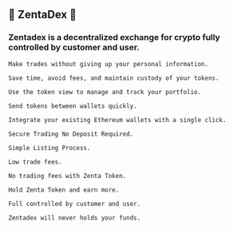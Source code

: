 ## 🚀 ZentaDex 🚀


### Zentadex is a decentralized exchange for crypto fully controlled by customer and user.



````
Make trades without giving up your personal information.

Save time, avoid fees, and maintain custody of your tokens.

Use the token view to manage and track your portfolio.

Send tokens between wallets quickly.

Integrate your existing Ethereum wallets with a single click.

Secure Trading No Deposit Required.

Simple Listing Process.

Low trade fees.

No trading fees with Zenta Token.

Hold Zenta Token and earn more.

Full controlled by customer and user.

Zentadex will never holds your funds.

